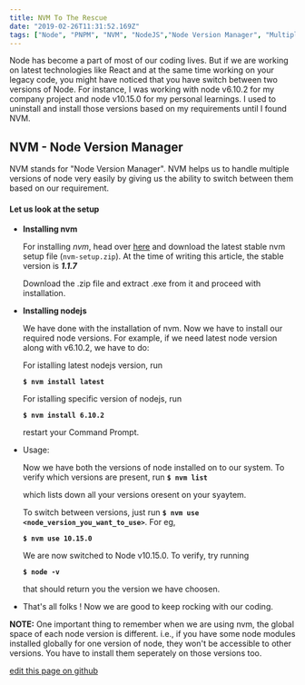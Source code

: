 ```yaml
---
title: NVM To The Rescue
date: "2019-02-26T11:31:52.169Z"
tags: ["Node", "PNPM", "NVM", "NodeJS","Node Version Manager", "Multiple Node Versions", "Parallel Node Versions", "Node Management"]
---
```


Node has become a part of most of our coding lives. But if we are working on latest technologies like React and at the same time working on your legacy code, you might have noticed that you have switch between two versions of Node. For instance, I was working with node v6.10.2 for my company project and node v10.15.0 for my personal learnings. I used to uninstall and install those versions based on my requirements until I found NVM.

## NVM - Node Version Manager

NVM stands for "Node Version Manager". NVM helps us to handle multiple versions of node very easily by giving us the ability to switch between them based on our requirement.

#### Let us look at the setup

-  __Installing nvm__

    For installing _nvm_, head over [here](https://github.com/coreybutler/nvm-windows/releases) and download the latest stable nvm setup file (`nvm-setup.zip`). At the time of writing this article, the stable version is ___1.1.7___

    Download the .zip file and extract .exe from it and proceed with installation.
    
-  __Installing nodejs__

    We have done with the installation of nvm. Now we have to install our required node versions. For example, if we need latest node version along with v6.10.2, we have to do:

    For istalling latest nodejs version, run 

    __```$ nvm install latest```__

    For istalling specific version of nodejs, run 

    __```$ nvm install 6.10.2```__

    restart your Command Prompt.

-  Usage:

    Now we have both the versions of node installed on to our system. To verify which versions are present, run 
    __```$ nvm list```__

    which lists down all your versions oresent on your syaytem.

    To switch between versions, just run __```$ nvm use <node_version_you_want_to_use>```__. For eg,

    __```$ nvm use 10.15.0```__

    We are now switched to Node v10.15.0. To verify, try running

    __```$ node -v```__

    that should return you the version we have choosen.

-  That's all folks ! Now we are good to keep rocking with our coding.

__NOTE:__ One important thing to remember when we are using nvm, the global space of each node version is different. i.e., if you have some node modules installed globally for one version of node, they won't be accessible to other versions. You have to install them seperately on those versions too.

[edit this page on github](https://github.com/KirankumarAmbati/KirankumarAmbati.github.io/tree/master/content/blog/nvm-setup/index.md)